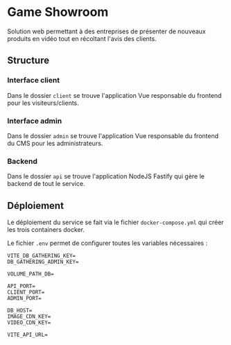 # Game Showroom

Solution web permettant à des entreprises de présenter de nouveaux produits en vidéo tout en récoltant l'avis des clients.

## Structure

### Interface client

Dans le dossier `client` se trouve l'application Vue responsable du frontend pour les visiteurs/clients.

### Interface admin

Dans le dossier `admin` se trouve l'application Vue responsable du frontend du CMS pour les administrateurs.

### Backend

Dans le dossier `api` se trouve l'application NodeJS Fastify qui gère le backend de tout le service.

## Déploiement

Le déploiement du service se fait via le fichier `docker-compose.yml` qui créer les trois containers docker.

Le fichier `.env` permet de configurer toutes les variables nécessaires :

```dotenv
VITE_DB_GATHERING_KEY=
DB_GATHERING_ADMIN_KEY=

VOLUME_PATH_DB=

API_PORT=
CLIENT_PORT=
ADMIN_PORT=

DB_HOST=
IMAGE_CDN_KEY=
VIDEO_CDN_KEY=

VITE_API_URL=
```